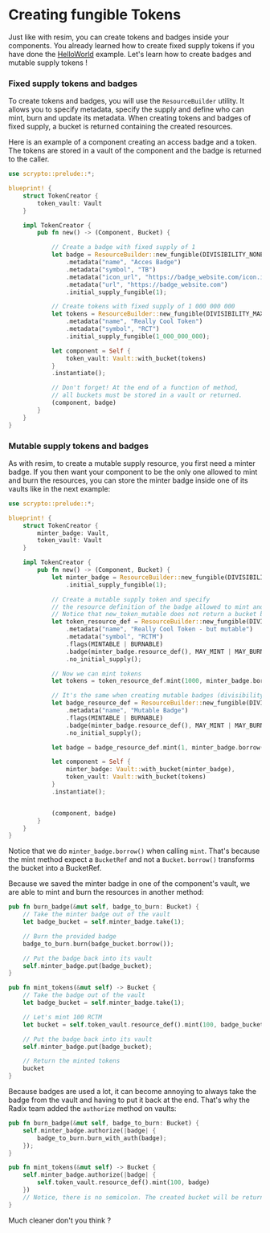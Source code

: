 # Creating fungible Tokens

Just like with resim, you can create tokens and badges inside your components. You already learned how to create fixed supply tokens if you have done the [HelloWorld](../getting-started/hello-world.md) example. Let's learn how to create badges and mutable supply tokens !

### Fixed supply tokens and badges

To create tokens and badges, you will use the `ResourceBuilder` utility. It allows you to specify metadata, specify the supply and define who can mint, burn and update its metadata. When creating tokens and badges of fixed supply, a bucket is returned containing the created resources.

Here is an example of a component creating an access badge and a token. The tokens are stored in a vault of the component and the badge is returned to the caller.

```rust
use scrypto::prelude::*;

blueprint! {
    struct TokenCreator {
        token_vault: Vault
    }

    impl TokenCreator {
        pub fn new() -> (Component, Bucket) {

            // Create a badge with fixed supply of 1
            let badge = ResourceBuilder::new_fungible(DIVISIBILITY_NONE)
                .metadata("name", "Acces Badge")
                .metadata("symbol", "TB")
                .metadata("icon_url", "https://badge_website.com/icon.ico")
                .metadata("url", "https://badge_website.com")
                .initial_supply_fungible(1);

            // Create tokens with fixed supply of 1 000 000 000
            let tokens = ResourceBuilder::new_fungible(DIVISIBILITY_MAXIMUM)
                .metadata("name", "Really Cool Token")
                .metadata("symbol", "RCT")
                .initial_supply_fungible(1_000_000_000);

            let component = Self {
                token_vault: Vault::with_bucket(tokens)
            }
            .instantiate();

            // Don't forget! At the end of a function of method,
            // all buckets must be stored in a vault or returned.
            (component, badge)
        }
    }
}
```

### Mutable supply tokens and badges

As with resim, to create a mutable supply resource, you first need a minter badge. If you then want your component to be the only one allowed to mint and burn the resources, you can store the minter badge inside one of its vaults like in the next example:

```rust
use scrypto::prelude::*;

blueprint! {
    struct TokenCreator {
        minter_badge: Vault,
        token_vault: Vault
    }

    impl TokenCreator {
        pub fn new() -> (Component, Bucket) {
            let minter_badge = ResourceBuilder::new_fungible(DIVISIBILITY_NONE)
                .initial_supply_fungible(1);

            // Create a mutable supply token and specify
            // the resource definition of the badge allowed to mint and burn.
            // Notice that new_token_mutable does not return a bucket but only a resource_definition.
            let token_resource_def = ResourceBuilder::new_fungible(DIVISIBILITY_MAXIMUM)
                .metadata("name", "Really Cool Token - but mutable")
                .metadata("symbol", "RCTM")
                .flags(MINTABLE | BURNABLE)
                .badge(minter_badge.resource_def(), MAY_MINT | MAY_BURN)
                .no_initial_supply();

            // Now we can mint tokens
            let tokens = token_resource_def.mint(1000, minter_badge.borrow());

            // It's the same when creating mutable badges (divisibility of 0)
            let badge_resource_def = ResourceBuilder::new_fungible(DIVISIBILITY_ZERO)
                .metadata("name", "Mutable Badge")
                .flags(MINTABLE | BURNABLE)
                .badge(minter_badge.resource_def(), MAY_MINT | MAY_BURN)
                .no_initial_supply();

            let badge = badge_resource_def.mint(1, minter_badge.borrow());

            let component = Self {
                minter_badge: Vault::with_bucket(minter_badge),
                token_vault: Vault::with_bucket(tokens)
            }
            .instantiate();


            (component, badge)
        }
    }
}
```

Notice that we do `minter_badge.borrow()` when calling `mint`. That's because the mint method expect a `BucketRef` and not a `Bucket`. `borrow()` transforms the bucket into a BucketRef.

Because we saved the minter badge in one of the component's vault, we are able to mint and burn the resources in another method:

```rust
pub fn burn_badge(&mut self, badge_to_burn: Bucket) {
    // Take the minter badge out of the vault
    let badge_bucket = self.minter_badge.take(1);

    // Burn the provided badge
    badge_to_burn.burn(badge_bucket.borrow());

    // Put the badge back into its vault
    self.minter_badge.put(badge_bucket);
}

pub fn mint_tokens(&mut self) -> Bucket {
    // Take the badge out of the vault
    let badge_bucket = self.minter_badge.take(1);

    // Let's mint 100 RCTM
    let bucket = self.token_vault.resource_def().mint(100, badge_bucket.borrow());

    // Put the badge back into its vault
    self.minter_badge.put(badge_bucket);

    // Return the minted tokens
    bucket
}
```

Because badges are used a lot, it can become annoying to always take the badge from the vault and having to put it back at the end. That's why the Radix team added the `authorize` method on vaults:

```rust
pub fn burn_badge(&mut self, badge_to_burn: Bucket) {
    self.minter_badge.authorize(|badge| {
        badge_to_burn.burn_with_auth(badge);
    });
}

pub fn mint_tokens(&mut self) -> Bucket {
    self.minter_badge.authorize(|badge| {
        self.token_vault.resource_def().mint(100, badge)
    })
    // Notice, there is no semicolon. The created bucket will be returned.
}
```

Much cleaner don't you think ?
